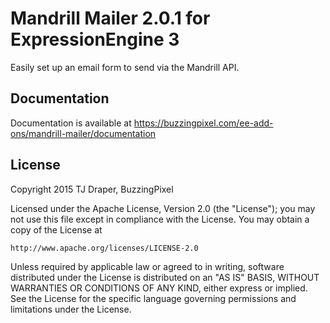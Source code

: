 # Mandrill Mailer 2.0.1 for ExpressionEngine 3

Easily set up an email form to send via the Mandrill API.

## Documentation

Documentation is available at https://buzzingpixel.com/ee-add-ons/mandrill-mailer/documentation

## License

Copyright 2015 TJ Draper, BuzzingPixel

Licensed under the Apache License, Version 2.0 (the "License");
you may not use this file except in compliance with the License.
You may obtain a copy of the License at

	http://www.apache.org/licenses/LICENSE-2.0

Unless required by applicable law or agreed to in writing, software
distributed under the License is distributed on an "AS IS" BASIS,
WITHOUT WARRANTIES OR CONDITIONS OF ANY KIND, either express or implied.
See the License for the specific language governing permissions and
limitations under the License.
